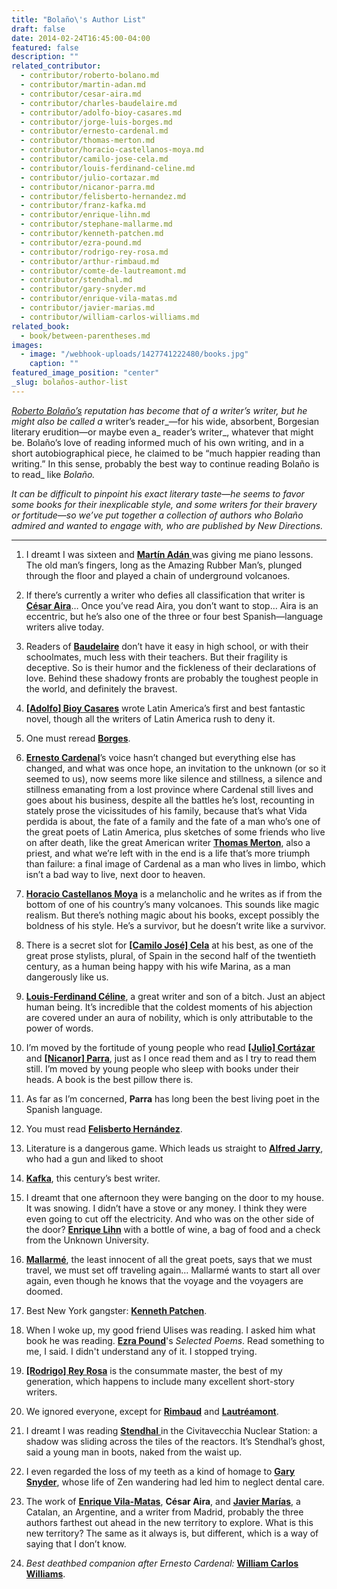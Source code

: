 ```yaml
---
title: "Bolaño\'s Author List"
draft: false
date: 2014-02-24T16:45:00-04:00
featured: false
description: ""
related_contributor:
  - contributor/roberto-bolano.md
  - contributor/martin-adan.md
  - contributor/cesar-aira.md
  - contributor/charles-baudelaire.md
  - contributor/adolfo-bioy-casares.md
  - contributor/jorge-luis-borges.md
  - contributor/ernesto-cardenal.md
  - contributor/thomas-merton.md
  - contributor/horacio-castellanos-moya.md
  - contributor/camilo-jose-cela.md
  - contributor/louis-ferdinand-celine.md
  - contributor/julio-cortazar.md
  - contributor/nicanor-parra.md
  - contributor/felisberto-hernandez.md
  - contributor/franz-kafka.md
  - contributor/enrique-lihn.md
  - contributor/stephane-mallarme.md
  - contributor/kenneth-patchen.md
  - contributor/ezra-pound.md
  - contributor/rodrigo-rey-rosa.md
  - contributor/arthur-rimbaud.md
  - contributor/comte-de-lautreamont.md
  - contributor/stendhal.md
  - contributor/gary-snyder.md
  - contributor/enrique-vila-matas.md
  - contributor/javier-marias.md
  - contributor/william-carlos-williams.md
related_book:
  - book/between-parentheses.md
images:
  - image: "/webhook-uploads/1427741222480/books.jpg"
    caption: ""
featured_image_position: "center"
_slug: bolaños-author-list
---
```


_[Roberto Bolaño’s](http://ndbooks.com/author/roberto-bolano) reputation has become that of a writer’s writer, but he might also be called a_ writer’s reader_—for his wide, absorbent, Borgesian literary erudition—or maybe even a_ reader’s writer_, whatever that might be. Bolaño’s love of reading informed much of his own writing, and in a short autobiographical piece, he claimed to be “much happier reading than writing.” In this sense, probably the best way to continue reading Bolaño is to read_ like _Bolaño._

_It can be difficult to pinpoint his exact literary taste—he seems to favor some books for their inexplicable style, and some writers for their bravery or fortitude—so we’ve put together a collection of authors who Bolaño admired and wanted to engage with, who are published by New Directions._

* * *

1. I dreamt I was sixteen and [**Martín Adán** ](http://ndbooks.com/author/martin-adan)was giving me piano lessons. The old man’s fingers, long as the Amazing Rubber Man’s, plunged through the floor and played a chain of underground volcanoes.

2. If there’s currently a writer who defies all classification that writer is [**César Aira**](http://ndbooks.com/author/cesar-aira)… Once you’ve read Aira, you don’t want to stop… Aira is an eccentric, but he’s also one of the three or four best Spanish—language writers alive today.

3. Readers of [**Baudelaire**](http://ndbooks.com/author/charles-baudelaire) don’t have it easy in high school, or with their schoolmates, much less with their teachers. But their fragility is deceptive. So is their humor and the fickleness of their declarations of love. Behind these shadowy fronts are probably the toughest people in the world, and definitely the bravest.

4. [**[Adolfo] Bioy Casares**](http://ndbooks.com/author/adolfo-bioy-casares) wrote Latin America’s first and best fantastic novel, though all the writers of Latin America rush to deny it.

5. One must reread [**Borges**](http://ndbooks.com/author/jorge-luis-borges).

6. [**Ernesto Cardenal**](http://ndbooks.com/author/ernesto-cardenal)’s voice hasn’t changed but everything else has changed, and what was once hope, an invitation to the unknown (or so it seemed to us), now seems more like silence and stillness, a silence and stillness emanating from a lost province where Cardenal still lives and goes about his business, despite all the battles he’s lost, recounting in stately prose the vicissitudes of his family, because that’s what Vida perdida is about, the fate of a family and the fate of a man who’s one of the great poets of Latin America, plus sketches of some friends who live on after death, like the great American writer [**Thomas Merton**](http://ndbooks.com/author/thomas-merton), also a priest, and what we’re left with in the end is a life that’s more triumph than failure: a final image of Cardenal as a man who lives in limbo, which isn’t a bad way to live, next door to heaven.

7. [**Horacio Castellanos Moya**](http://ndbooks.com/author/horacio-castellanos-moya) is a melancholic and he writes as if from the bottom of one of his country’s many volcanoes. This sounds like magic realism. But there’s nothing magic about his books, except possibly the boldness of his style. He’s a survivor, but he doesn’t write like a survivor.

8. There is a secret slot for [**[Camilo José] Cela**](http://ndbooks.com/author/camilo-jose-cela) at his best, as one of the great prose stylists, plural, of Spain in the second half of the twentieth century, as a human being happy with his wife Marina, as a man dangerously like us.

9. [**Louis-Ferdinand Céline**](http://ndbooks.com/author/louis-ferdinand-celine), a great writer and son of a bitch. Just an abject human being. It’s incredible that the coldest moments of his abjection are covered under an aura of nobility, which is only attributable to the power of words.

10. I’m moved by the fortitude of young people who read [**[Julio] Cortázar**](http://ndbooks.com/author/julio-cortazar) and [**[Nicanor] Parra**](http://ndbooks.com/author/nicanor-parra), just as I once read them and as I try to read them still. I’m moved by young people who sleep with books under their heads. A book is the best pillow there is.

17. As far as I’m concerned, **Parra** has long been the best living poet in the Spanish language.

11. You must read [**Felisberto Hernández**](http://ndbooks.com/author/felisberto-hernandez).

12. Literature is a dangerous game. Which leads us straight to [**Alfred Jarry**](http://ndbooks.com/author/alfred-jarry), who had a gun and liked to shoot

13. [**Kafka**](http://ndbooks.com/author/franz-kafka), this century’s best writer.

14. I dreamt that one afternoon they were banging on the door to my house. It was snowing. I didn’t have a stove or any money. I think they were even going to cut off the electricity. And who was on the other side of the door? [**Enrique Lihn**](http://ndbooks.com/author/enrique-lihn) with a bottle of wine, a bag of food and a check from the Unknown University.

15. [**Mallarmé**](http://ndbooks.com/author/stephane-mallarme), the least innocent of all the great poets, says that we must travel, we must set off traveling again… Mallarmé wants to start all over again, even though he knows that the voyage and the voyagers are doomed.

16. Best New York gangster: [**Kenneth Patchen**](http://ndbooks.com/author/kenneth-patchen).

17. When I woke up, my good friend Ulises was reading. I asked him what book he was reading. [**Ezra Pound**](http://ndbooks.com/author/ezra-pound)'s _Selected Poems_. Read something to me, I said. I didn't understand any of it. I stopped trying.

18. [**[Rodrigo] Rey Rosa**](http://ndbooks.com/author/rodrigo-rey-rosa) is the consummate master, the best of my generation, which happens to include many excellent short-story writers.

19. We ignored everyone, except for [**Rimbaud**](http://ndbooks.com/author/arthur-rimbaud) and [**Lautréamont**](http://ndbooks.com/author/comte-de-lautreamont).

20. I dreamt I was reading [**Stendhal** ](http://ndbooks.com/author/stendhal)in the Civitavecchia Nuclear Station: a shadow was sliding across the tiles of the reactors. It’s Stendhal’s ghost, said a young man in boots, naked from the waist up.

21. I even regarded the loss of my teeth as a kind of homage to [**Gary Snyder**](http://ndbooks.com/author/gary-snyder), whose life of Zen wandering had led him to neglect dental care.

22. The work of [**Enrique Vila-Matas**](http://ndbooks.com/author/enrique-vila-matas), **César Aira**, and [**Javier Marías**](http://ndbooks.com/author/javier-marias), a Catalan, an Argentine, and a writer from Madrid, probably the three authors farthest out ahead in the new territory to explore. What is this new territory? The same as it always is, but different, which is a way of saying that I don’t know.

23. _Best deathbed companion after Ernesto Cardenal:_ [**William Carlos Williams**](http://ndbooks.com/author/william-carlos-williams).

